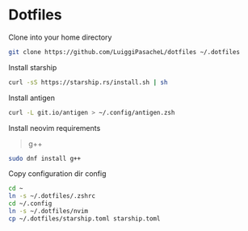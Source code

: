 
# Dotfiles

Clone into your home directory
```sh
git clone https://github.com/LuiggiPasacheL/dotfiles ~/.dotfiles
```

Install starship
```sh
curl -sS https://starship.rs/install.sh | sh
```

Install antigen
```sh
curl -L git.io/antigen > ~/.config/antigen.zsh
```

Install neovim requirements
> g++ 
```sh
sudo dnf install g++
```

Copy configuration dir config
```sh
cd ~
ln -s ~/.dotfiles/.zshrc
cd ~/.config
ln -s ~/.dotfiles/nvim
cp ~/.dotfiles/starship.toml starship.toml
```

